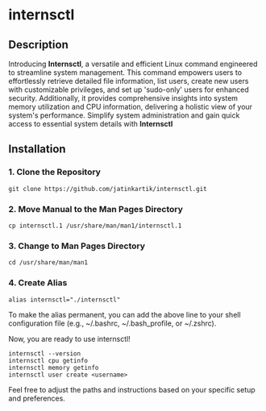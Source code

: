 # internsctl
## Description
Introducing **Internsctl**, a versatile and efficient Linux command engineered to streamline system management. This command empowers users to effortlessly retrieve detailed file information, list users, create new users with customizable privileges, and set up 'sudo-only' users for enhanced security. Additionally, it provides comprehensive insights into system memory utilization and CPU information, delivering a holistic view of your system's performance. Simplify system administration and gain quick access to essential system details with **Internsctl**

## Installation

### 1. Clone the Repository

    git clone https://github.com/jatinkartik/internsctl.git
    
### 2. Move Manual to the Man Pages Directory

    cp internsctl.1 /usr/share/man/man1/internsctl.1



### 3. Change to Man Pages Directory

    cd /usr/share/man/man1

### 4. Create Alias

    alias internsctl="./internsctl"

To make the alias permanent, you can add the above line to your shell configuration file (e.g., ~/.bashrc, ~/.bash_profile, or ~/.zshrc).

Now, you are ready to use internsctl!

    internsctl --version
    internsctl cpu getinfo
    internsctl memory getinfo
    internsctl user create <username>
Feel free to adjust the paths and instructions based on your specific setup and preferences.


